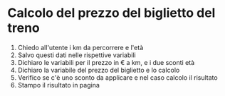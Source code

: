 Calcolo del prezzo del biglietto del treno
===
1. Chiedo all'utente i km da percorrere e l'età
2. Salvo questi dati nelle rispettive variabili
3. Dichiaro le variabili per il prezzo in € a km, e i due sconti età
4. Dichiaro la variabile del prezzo del biglietto e lo calcolo
5. Verifico se c'è uno sconto da applicare e nel caso calcolo il risultato
5. Stampo il risultato in pagina